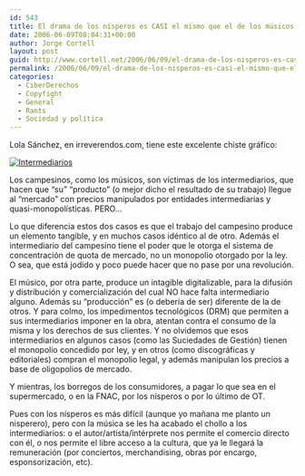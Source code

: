 ```yaml
---
id: 543
title: El drama de los ní­speros es CASI el mismo que el de los músicos
date: 2006-06-09T08:04:31+00:00
author: Jorge Cortell
layout: post
guid: http://www.cortell.net/2006/06/09/el-drama-de-los-nisperos-es-casi-el-mismo-que-el-de-los-musicos/
permalink: /2006/06/09/el-drama-de-los-nisperos-es-casi-el-mismo-que-el-de-los-musicos/
categories:
  - CiberDerechos
  - Copyfight
  - General
  - Rants
  - Sociedad y polí­tica
---
```

Lola Sánchez, en irreverendos.com, tiene este excelente chiste gráfico:

<a target="_blank" title="entrada en Irreverendos" href="http://www.irreverendos.com/?p=683"><img alt="Intermediarios" title="Intermediarios" src="http://www.irreverendos.com/wp-content/uploads/2006/06/piratas.jpg" /></a>

Los campesinos, como los músicos, son ví­ctimas de los intermediarios, que hacen que &#8220;su&#8221; &#8220;producto&#8221; (o mejor dicho el resultado de su trabajo) llegue al &#8220;mercado&#8221; con precios manipulados por entidades intermediarias y quasi-monopolí­sticas. PERO&#8230;

Lo que diferencia estos dos casos es que el trabajo del campesino produce un elemento tangible, y en muchos casos idéntico al de otro. Además el intermediario del campesino tiene el poder que le otorga el sistema de concentración de quota de mercado, no un monopolio otorgado por la ley. O sea, que está jodido y poco puede hacer que no pase por una revolución.
  
El músico, por otra parte, produce un intagible digitalizable, para la difusión y distribución y comercialización del cual NO hace falta intermediario alguno. Además su &#8220;producción&#8221; es (o deberí­a de ser) diferente de la de otros. Y para colmo, los impedimentos tecnológicos (DRM) que permiten a sus intermediarios imponer en la obra, atentan contra el consumo de la misma y los derechos de sus clientes. Y no olvidemos que esos intermediarios en algunos casos (como las Suciedades de Gestión) tienen el monopolio concedido por ley, y en otros (como discográficas y editoriales) compran el monopolio legal, y además manipulan los precios a base de oligopolios de mercado.

Y mientras, los borregos de los consumidores, a pagar lo que sea en el supermercado, o en la FNAC, por los ní­speros o por lo último de OT.

Pues con los ní­speros es más difí­cil (aunque yo mañana me planto un nisperero), pero con la música se les ha acabado el chollo a los intermediarios: o el autor/artista/intérprete nos permite el comercio directo con él, o nos permite el libre acceso a la cultura, que ya le llegará la remuneración (por conciertos, merchandising, obras por encargo, esponsorización, etc).
